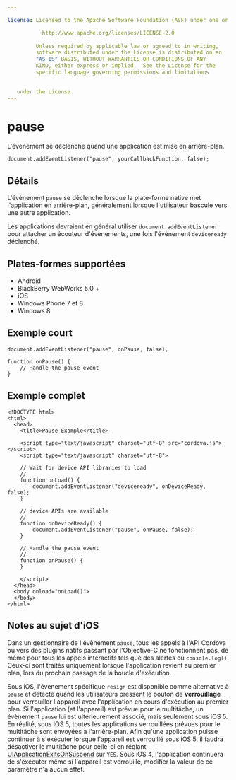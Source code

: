 ```yaml
---

license: Licensed to the Apache Software Foundation (ASF) under one or more contributor license agreements. See the NOTICE file distributed with this work for additional information regarding copyright ownership. The ASF licenses this file to you under the Apache License, Version 2.0 (the "License"); you may not use this file except in compliance with the License. You may obtain a copy of the License at

           http://www.apache.org/licenses/LICENSE-2.0
    
         Unless required by applicable law or agreed to in writing,
         software distributed under the License is distributed on an
         "AS IS" BASIS, WITHOUT WARRANTIES OR CONDITIONS OF ANY
         KIND, either express or implied.  See the License for the
         specific language governing permissions and limitations
    

   under the License.
---
```


# pause

L'évènement se déclenche quand une application est mise en arrière-plan.

    document.addEventListener("pause", yourCallbackFunction, false);
    

## Détails

L'évènement `pause` se déclenche lorsque la plate-forme native met l'application en arrière-plan, généralement lorsque l'utilisateur bascule vers une autre application.

Les applications devraient en général utiliser `document.addEventListener` pour attacher un écouteur d'évènements, une fois l'évènement `deviceready` déclenché.

## Plates-formes supportées

*   Android
*   BlackBerry WebWorks 5.0 +
*   iOS
*   Windows Phone 7 et 8
*   Windows 8

## Exemple court

    document.addEventListener("pause", onPause, false);
    
    function onPause() {
        // Handle the pause event
    }
    

## Exemple complet

    <!DOCTYPE html>
    <html>
      <head>
        <title>Pause Example</title>
    
        <script type="text/javascript" charset="utf-8" src="cordova.js"></script>
        <script type="text/javascript" charset="utf-8">
    
        // Wait for device API libraries to load
        //
        function onLoad() {
            document.addEventListener("deviceready", onDeviceReady, false);
        }
    
        // device APIs are available
        //
        function onDeviceReady() {
            document.addEventListener("pause", onPause, false);
        }
    
        // Handle the pause event
        //
        function onPause() {
        }
    
        </script>
      </head>
      <body onload="onLoad()">
      </body>
    </html>
    

## Notes au sujet d'iOS

Dans un gestionnaire de l'évènement `pause`, tous les appels à l'API Cordova ou vers des plugins natifs passant par l'Objective-C ne fonctionnent pas, de même pour tous les appels interactifs tels que des alertes ou `console.log()`. Ceux-ci sont traités uniquement lorsque l'application revient au premier plan, lors du prochain passage de la boucle d'exécution.

Sous iOS, l'évènement spécifique `resign` est disponible comme alternative à `pause` et détecte quand les utilisateurs pressent le bouton de **verrouillage** pour verrouiller l'appareil avec l'application en cours d'exécution au premier plan. Si l'application (et l'appareil) est prévue pour le multitâche, un évènement `pause` lui est ultérieurement associé, mais seulement sous iOS 5. En réalité, sous iOS 5, toutes les applications verrouillées prévues pour le multitâche sont envoyées à l'arrière-plan. Afin qu'une application puisse continuer à s'exécuter lorsque l'appareil est verrouillé sous iOS 5, il faudra désactiver le multitâche pour celle-ci en réglant [UIApplicationExitsOnSuspend][1] sur `YES`. Sous iOS 4, l'application continuera de s'exécuter même si l'appareil est verrouillé, modifier la valeur de ce paramètre n'a aucun effet.

 [1]: http://developer.apple.com/library/ios/#documentation/general/Reference/InfoPlistKeyReference/Articles/iPhoneOSKeys.html